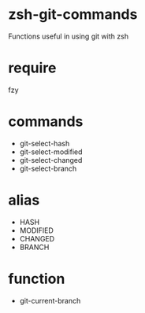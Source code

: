 # zsh-git-commands
 Functions useful in using git with zsh

# require
 fzy

# commands
* git-select-hash
* git-select-modified
* git-select-changed
* git-select-branch

# alias
* HASH
* MODIFIED
* CHANGED
* BRANCH

# function
* git-current-branch
